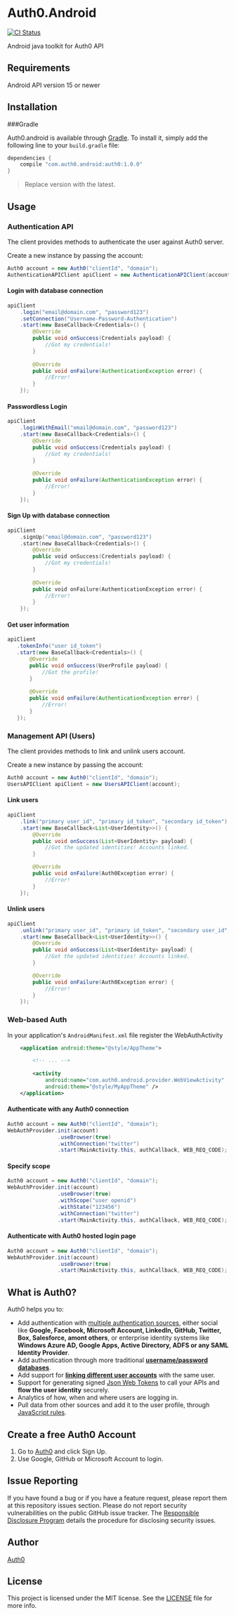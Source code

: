 # Auth0.Android

[![CI Status](http://img.shields.io/travis/auth0/auth0.android.svg?style=flat-square)](https://travis-ci.org/auth0/auth0.android)

Android java toolkit for Auth0 API

## Requirements

Android API version 15 or newer

## Installation

###Gradle

Auth0.android is available through [Gradle](https://gradle.org/). To install it, simply add the following line to your `build.gradle` file:

```gradle
dependencies {
    compile "com.auth0.android:auth0:1.0.0"
}
```

 > Replace version with the latest.


## Usage

### Authentication API

The client provides methods to authenticate the user against Auth0 server.
 
 Create a new instance by passing the account:
 
 ```java
 Auth0 account = new Auth0("clientId", "domain");
 AuthenticationAPIClient apiClient = new AuthenticationAPIClient(account);
 ```

#### Login with database connection

```java
apiClient
    .login("email@domain.com", "password123")
    .setConnection("Username-Password-Authentication")
    .start(new BaseCallback<Credentials>() {
        @Override
        public void onSuccess(Credentials payload) {
            //Got my credentials!
        }
    
        @Override
        public void onFailure(AuthenticationException error) {
            //Error!
        }
    });
```

#### Passwordless Login

```java
apiClient
    .loginWithEmail("email@domain.com", "password123")
    .start(new BaseCallback<Credentials>() {
        @Override
        public void onSuccess(Credentials payload) {
            //Got my credentials!
        }
    
        @Override
        public void onFailure(AuthenticationException error) {
            //Error!
        }
    });
```


#### Sign Up with database connection

```swift
apiClient
    .signUp("email@domain.com", "password123")
    .start(new BaseCallback<Credentials>() {
        @Override
        public void onSuccess(Credentials payload) {
            //Got my credentials!
        }
    
        @Override
        public void onFailure(AuthenticationException error) {
            //Error!
        }
    });
```


#### Get user information

```java
apiClient
   .tokenInfo("user id_token")
   .start(new BaseCallback<Credentials>() {
       @Override
       public void onSuccess(UserProfile payload) {
           //Got the profile!
       }
   
       @Override
       public void onFailure(AuthenticationException error) {
           //Error!
       }
   });
```


### Management API (Users)

The client provides methods to link and unlink users account.

Create a new instance by passing the account:

```java
Auth0 account = new Auth0("clientId", "domain");
UsersAPIClient apiClient = new UsersAPIClient(account);
```


#### Link users

```java
apiClient
    .link("primary user_id", "primary id_token", "secondary id_token")
    .start(new BaseCallback<List<UserIdentity>>() {
        @Override
        public void onSuccess(List<UserIdentity> payload) {
            //Got the updated identities! Accounts linked.
        }

        @Override
        public void onFailure(Auth0Exception error) {
            //Error!
        }
    });
```

#### Unlink users

```java
apiClient
    .unlink("primary user_id", "primary id_token", "secondary user_id", "secondary provider")
    .start(new BaseCallback<List<UserIdentity>>() {
        @Override
        public void onSuccess(List<UserIdentity> payload) {
            //Got the updated identities! Accounts linked.
        }

        @Override
        public void onFailure(Auth0Exception error) {
            //Error!
        }
    });
```

### Web-based Auth

In your application's `AndroidManifest.xml` file register the WebAuthActivity


```xml
    <application android:theme="@style/AppTheme">

        <!-- ... -->
        
        <activity
            android:name="com.auth0.android.provider.WebViewActivity"
            android:theme="@style/MyAppTheme" />
    </application>
```


#### Authenticate with any Auth0 connection

```java
Auth0 account = new Auth0("clientId", "domain");
WebAuthProvider.init(account)
                .useBrowser(true)
                .withConnection("twitter")
                .start(MainActivity.this, authCallback, WEB_REQ_CODE);
```


#### Specify scope

```java
Auth0 account = new Auth0("clientId", "domain");
WebAuthProvider.init(account)
                .useBrowser(true)
                .withScope("user openid")
                .withState("123456")
                .withConnection("twitter")
                .start(MainActivity.this, authCallback, WEB_REQ_CODE);
```

#### Authenticate with Auth0 hosted login page

```java
Auth0 account = new Auth0("clientId", "domain");
WebAuthProvider.init(account)
                .useBrowser(true)
                .start(MainActivity.this, authCallback, WEB_REQ_CODE);
```


## What is Auth0?

Auth0 helps you to:

* Add authentication with [multiple authentication sources](https://docs.auth0.com/identityproviders), either social like **Google, Facebook, Microsoft Account, LinkedIn, GitHub, Twitter, Box, Salesforce, amont others**, or enterprise identity systems like **Windows Azure AD, Google Apps, Active Directory, ADFS or any SAML Identity Provider**.
* Add authentication through more traditional **[username/password databases](https://docs.auth0.com/mysql-connection-tutorial)**.
* Add support for **[linking different user accounts](https://docs.auth0.com/link-accounts)** with the same user.
* Support for generating signed [Json Web Tokens](https://docs.auth0.com/jwt) to call your APIs and **flow the user identity** securely.
* Analytics of how, when and where users are logging in.
* Pull data from other sources and add it to the user profile, through [JavaScript rules](https://docs.auth0.com/rules).

## Create a free Auth0 Account

1. Go to [Auth0](https://auth0.com) and click Sign Up.
2. Use Google, GitHub or Microsoft Account to login.

## Issue Reporting

If you have found a bug or if you have a feature request, please report them at this repository issues section. Please do not report security vulnerabilities on the public GitHub issue tracker. The [Responsible Disclosure Program](https://auth0.com/whitehat) details the procedure for disclosing security issues.

## Author

[Auth0](auth0.com)

## License

This project is licensed under the MIT license. See the [LICENSE](LICENSE.txt) file for more info.
